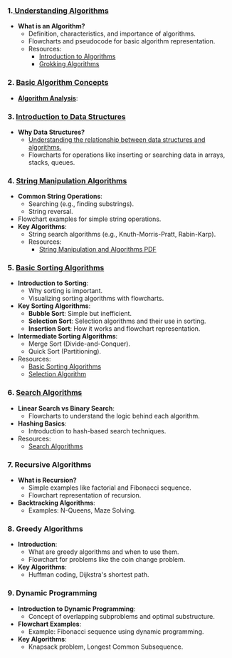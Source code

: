 ### 1.[ **Understanding Algorithms**](./1.IntroductionToAlgorithms/)

- **What is an Algorithm?**
  - Definition, characteristics, and importance of algorithms.
  - Flowcharts and pseudocode for basic algorithm representation.
  - Resources:
    - [Introduction to Algorithms](https://dl.ebooksworld.ir/books/Introduction.to.Algorithms.4th.Leiserson.Stein.Rivest.Cormen.MIT.Press.9780262046305.EBooksWorld.ir.pdf)
    - [Grokking Algorithms](https://edu.anarcho-copy.org/Algorithm/grokking-algorithms-illustrated-programmers-curious.pdf)

### 2. [**Basic Algorithm Concepts**](./2.Basic-Algorithms/)

- **[Algorithm Analysis](./2.Basic-Algorithms/Algorithm%20Analysis.md)**:

### 3. [**Introduction to Data Structures**](./3.Introduction-of-Data%20Structure/)

- **Why Data Structures?**
  - [Understanding the relationship between data structures and algorithms.](https://typeset.io/pdf/discovering-relationships-between-data-structures-and-4iw98s3et8.pdf)
  - Flowcharts for operations like inserting or searching data in arrays, stacks, queues.

### 4. [**String Manipulation Algorithms**](./4.String-Manipulation-And-Algorithms/)

- **Common String Operations**:
  - Searching (e.g., finding substrings).
  - String reversal.
- Flowchart examples for simple string operations.
- **Key Algorithms**:
  - String search algorithms (e.g., Knuth-Morris-Pratt, Rabin-Karp).
  - Resources:
    - [String Manipulation and Algorithms PDF](book/String%20Manipulation_docx.pdf)

### 5. [**Basic Sorting Algorithms**](./5.Basic-Sorting/)

- **Introduction to Sorting**:
  - Why sorting is important.
  - Visualizing sorting algorithms with flowcharts.
- **Key Sorting Algorithms**:
  - **Bubble Sort**: Simple but inefficient.
  - **Selection Sort**: Selection algorithms and their use in sorting.
  - **Insertion Sort**: How it works and flowchart representation.
- **Intermediate Sorting Algorithms**:
  - Merge Sort (Divide-and-Conquer).
  - Quick Sort (Partitioning).
- Resources:
  - [Basic Sorting Algorithms](5.Basic-Sorting/)
  - [Selection Algorithm](5.5-Selection-Algorithm/)

### 6. [**Search Algorithms**](./6.Search-Algorithm/)

- **Linear Search vs Binary Search**:
  - Flowcharts to understand the logic behind each algorithm.
- **Hashing Basics**:
  - Introduction to hash-based search techniques.
- Resources:
  - [Search Algorithms](6.Search-Algorithm/)

### 7. **Recursive Algorithms**

- **What is Recursion?**
  - Simple examples like factorial and Fibonacci sequence.
  - Flowchart representation of recursion.
- **Backtracking Algorithms**:
  - Examples: N-Queens, Maze Solving.

### 8. **Greedy Algorithms**

- **Introduction**:
  - What are greedy algorithms and when to use them.
  - Flowchart for problems like the coin change problem.
- **Key Algorithms**:
  - Huffman coding, Dijkstra's shortest path.

### 9. **Dynamic Programming**

- **Introduction to Dynamic Programming**:
  - Concept of overlapping subproblems and optimal substructure.
- **Flowchart Examples**:
  - Example: Fibonacci sequence using dynamic programming.
- **Key Algorithms**:
  - Knapsack problem, Longest Common Subsequence.
